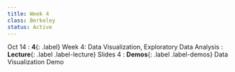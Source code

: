 ```yaml
---
title: Week 4
class: Berkeley
status: Active
---
```

Oct 14
: **4**{: .label} Week 4: Data Visualization, Exploratory Data Analysis
: **Lecture**{: .label .label-lecture} Slides 4
: **Demos**{: .label .label-demos} Data Visualization Demo
